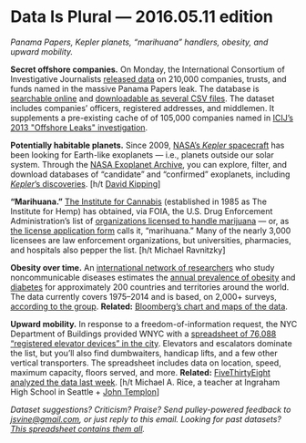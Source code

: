 Data Is Plural — 2016.05.11 edition
===================================

*Panama Papers, Kepler planets, “marihuana” handlers, obesity, and upward mobility.*


__Secret offshore companies.__ On Monday, the International Consortium of Investigative Journalists [released data](https://panamapapers.icij.org/blog/20160509-offshore-database-release.html) on 210,000 companies, trusts, and funds named in the massive Panama Papers leak. The database is [searchable online](https://offshoreleaks.icij.org/) and [downloadable as several CSV files](https://offshoreleaks.icij.org/pages/database). The dataset includes companies’ officers, registered addresses, and middlemen. It supplements a pre-existing cache of of 105,000 companies named in [ICIJ’s 2013 "Offshore Leaks" investigation](https://www.icij.org/offshore).


__Potentially habitable planets.__ Since 2009, [NASA’s *Kepler* spacecraft](http://kepler.nasa.gov/) has been looking for Earth-like exoplanets — i.e., planets outside our solar system. Through the [NASA Exoplanet Archive](http://exoplanetarchive.ipac.caltech.edu/docs/intro.html), you can explore, filter, and download databases of “candidate” and “confirmed” exoplanets, including [*Kepler*’s discoveries](http://exoplanetarchive.ipac.caltech.edu/cgi-bin/TblView/nph-tblView?app=ExoTbls&config=cumulative). [h/t [David Kipping](https://twitter.com/david_kipping/status/728410422873870336)]


__“Marihuana.”__ [The Institute for Cannabis](http://birrenbach.com/INSTITUTE/) (established in 1985 as The Institute for Hemp) has obtained, via FOIA, the U.S. Drug Enforcement Administration’s list of [organizations licensed to handle marijuana](http://birrenbach.com/INSTITUTE/foia/dea/) — or, as [the license application form](http://www.deadiversion.usdoj.gov/drugreg/reg_apps/225/225_form.pdf) calls it, “marihuana.” Many of the nearly 3,000 licensees are law enforcement organizations, but universities, pharmacies, and hospitals also pepper the list. [h/t Michael Ravnitzky]


__Obesity over time.__ An [international network of researchers](http://www.ncdrisc.org/) who study noncommunicable diseases estimates the [annual prevalence of obesity](http://www.ncdrisc.org/d-adiposity.html) and [diabetes](http://www.ncdrisc.org/d-diabetes.html) for approximately 200 countries and territories around the world. The data currently covers 1975–2014 and is based, on 2,000+ surveys, [according to the group](http://www.ncdrisc.org/about-us.html). __Related:__ [Bloomberg’s chart and maps of the data](http://www.bloomberg.com/graphics/2016-global-obesity/).


__Upward mobility.__ In response to a freedom-of-information request, the NYC Department of Buildings provided WNYC with a [spreadsheet of 76,088 “registered elevator devices” in the city](https://github.com/datanews/elevators). Elevators and escalators dominate the list, but you’ll also find dumbwaiters, handicap lifts, and a few other vertical transporters. The spreadsheet includes data on location, speed, maximum capacity, floors served, and more. __Related:__ [FiveThirtyEight analyzed the data last week](http://fivethirtyeight.com/features/new-yorks-elevators-define-the-city/). [h/t Michael A. Rice, a teacher at Ingraham High School in Seattle + [John Templon](https://twitter.com/jtemplon/status/727919536561885186)]


*Dataset suggestions? Criticism? Praise? Send pulley-powered feedback to <jsvine@gmail.com>, or just reply to this email. Looking for past datasets? [This spreadsheet contains them all](https://docs.google.com/spreadsheets/d/1wZhPLMCHKJvwOkP4juclhjFgqIY8fQFMemwKL2c64vk).*